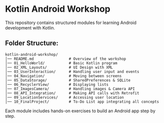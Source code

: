 # Kotlin Android Workshop

This repository contains structured modules for learning Android development with Kotlin.

## **Folder Structure:**
```
kotlin-android-workshop/
│── README.md                # Overview of the workshop
│── 01_HelloWorld/           # Basic Kotlin program
│── 02_XML_Layouts/          # UI Design with XML
│── 03_UserInteraction/      # Handling user input and events
│── 04_Navigation/           # Moving between screens
│── 05_DataStorage/          # SharedPreferences & SQLite
│── 06_RecyclerView/         # Displaying lists
│── 07_ImagesCamera/         # Handling images & Camera API
│── 08_API_Integration/      # Making API calls with Retrofit
│── 09_LocationServices/     # Accessing user location
│── 10_FinalProject/         # To-Do List app integrating all concepts
```

Each module includes hands-on exercises to build an Android app step by step.
